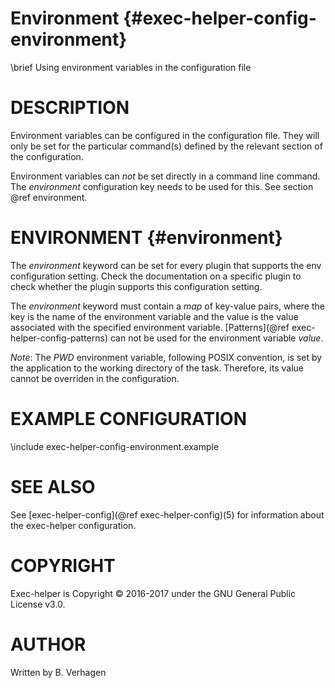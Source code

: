 Environment              {#exec-helper-config-environment}
===========
\brief Using environment variables in the configuration file

# DESCRIPTION
Environment variables can be configured in the configuration file. They will only be set for the particular command(s) defined by the relevant section of the configuration.

Environment variables can _not_ be set directly in a command line command. The _environment_ configuration key needs to be used for this. See section @ref environment.

# ENVIRONMENT      {#environment}
The _environment_ keyword can be set for every plugin that supports the env configuration setting. Check the documentation on a specific plugin to check whether the plugin supports this configuration setting.

The _environment_ keyword must contain a _map_ of key-value pairs, where the key is the name of the environment variable and the value is the value associated with the specified environment variable. [Patterns](@ref exec-helper-config-patterns) can not be used for the environment variable _value_.

_Note_: The _PWD_ environment variable, following POSIX convention, is set by the application to the working directory of the task. Therefore, its value cannot be overriden in the configuration.

# EXAMPLE CONFIGURATION
\include exec-helper-config-environment.example

# SEE ALSO
See [exec-helper-config](@ref exec-helper-config)(5) for information about the exec-helper configuration.

# COPYRIGHT
Exec-helper is Copyright &copy; 2016-2017 under the GNU General Public License v3.0.

# AUTHOR
Written by B. Verhagen
